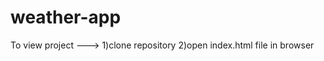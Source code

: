 # weather-app

To view project ---> 1)clone repository
                     2)open index.html file in browser

